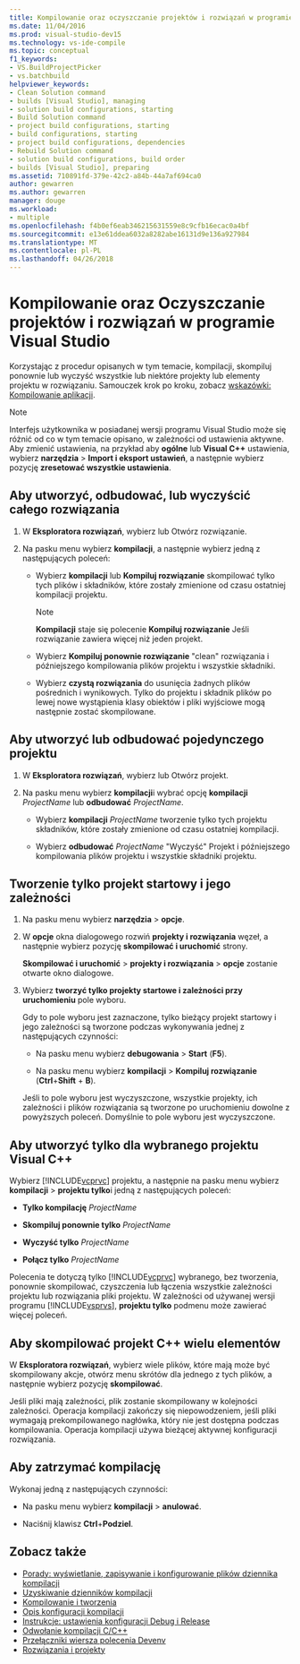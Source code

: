```yaml
---
title: Kompilowanie oraz oczyszczanie projektów i rozwiązań w programie Visual Studio
ms.date: 11/04/2016
ms.prod: visual-studio-dev15
ms.technology: vs-ide-compile
ms.topic: conceptual
f1_keywords:
- VS.BuildProjectPicker
- vs.batchbuild
helpviewer_keywords:
- Clean Solution command
- builds [Visual Studio], managing
- solution build configurations, starting
- Build Solution command
- project build configurations, starting
- build configurations, starting
- project build configurations, dependencies
- Rebuild Solution command
- solution build configurations, build order
- builds [Visual Studio], preparing
ms.assetid: 710891fd-379e-42c2-a84b-44a7af694ca0
author: gewarren
ms.author: gewarren
manager: douge
ms.workload:
- multiple
ms.openlocfilehash: f4b0ef6eab346215631559e8c9cfb16ecac0a4bf
ms.sourcegitcommit: e13e61ddea6032a8282abe16131d9e136a927984
ms.translationtype: MT
ms.contentlocale: pl-PL
ms.lasthandoff: 04/26/2018
---
```

# <a name="building-and-cleaning-projects-and-solutions-in-visual-studio"></a>Kompilowanie oraz Oczyszczanie projektów i rozwiązań w programie Visual Studio
Korzystając z procedur opisanych w tym temacie, kompilacji, skompiluj ponownie lub wyczyść wszystkie lub niektóre projekty lub elementy projektu w rozwiązaniu. Samouczek krok po kroku, zobacz [wskazówki: Kompilowanie aplikacji](../ide/walkthrough-building-an-application.md).

> [!NOTE]
> Interfejs użytkownika w posiadanej wersji programu Visual Studio może się różnić od co w tym temacie opisano, w zależności od ustawienia aktywne. Aby zmienić ustawienia, na przykład aby **ogólne** lub **Visual C++** ustawienia, wybierz **narzędzia** > **Import i eksport ustawień**, a następnie wybierz pozycję **zresetować wszystkie ustawienia**.

## <a name="to-build-rebuild-or-clean-an-entire-solution"></a>Aby utworzyć, odbudować, lub wyczyścić całego rozwiązania

1.  W **Eksploratora rozwiązań**, wybierz lub Otwórz rozwiązanie.

2.  Na pasku menu wybierz **kompilacji**, a następnie wybierz jedną z następujących poleceń:

    -   Wybierz **kompilacji** lub **Kompiluj rozwiązanie** skompilować tylko tych plików i składników, które zostały zmienione od czasu ostatniej kompilacji projektu.

        > [!NOTE]
        >  **Kompilacji** staje się polecenie **Kompiluj rozwiązanie** Jeśli rozwiązanie zawiera więcej niż jeden projekt.

    -   Wybierz **Kompiluj ponownie rozwiązanie** "clean" rozwiązania i późniejszego kompilowania plików projektu i wszystkie składniki.

    -   Wybierz **czystą rozwiązania** do usunięcia żadnych plików pośrednich i wynikowych. Tylko do projektu i składnik plików po lewej nowe wystąpienia klasy obiektów i pliki wyjściowe mogą następnie zostać skompilowane.

## <a name="to-build-or-rebuild-a-single-project"></a>Aby utworzyć lub odbudować pojedynczego projektu

1.  W **Eksploratora rozwiązań**, wybierz lub Otwórz projekt.

2.  Na pasku menu wybierz **kompilacji**i wybrać opcję **kompilacji** *ProjectName* lub **odbudować** *ProjectName*.

    -   Wybierz **kompilacji** *ProjectName* tworzenie tylko tych projektu składników, które zostały zmienione od czasu ostatniej kompilacji.

    -   Wybierz **odbudować** *ProjectName* "Wyczyść" Projekt i późniejszego kompilowania plików projektu i wszystkie składniki projektu.

## <a name="to-build-only-the-startup-project-and-its-dependencies"></a>Tworzenie tylko projekt startowy i jego zależności

1.  Na pasku menu wybierz **narzędzia** > **opcje**.

2.  W **opcje** okna dialogowego rozwiń **projekty i rozwiązania** węzeł, a następnie wybierz pozycję **skompilować i uruchomić** strony.

     **Skompilować i uruchomić** > **projekty i rozwiązania** > **opcje** zostanie otwarte okno dialogowe.

3.  Wybierz **tworzyć tylko projekty startowe i zależności przy uruchomieniu** pole wyboru.

     Gdy to pole wyboru jest zaznaczone, tylko bieżący projekt startowy i jego zależności są tworzone podczas wykonywania jednej z następujących czynności:

    -   Na pasku menu wybierz **debugowania** > **Start** (**F5**).

    -   Na pasku menu wybierz **kompilacji** > **Kompiluj rozwiązanie** (**Ctrl**+**Shift** +  **B**).

    Jeśli to pole wyboru jest wyczyszczone, wszystkie projekty, ich zależności i plików rozwiązania są tworzone po uruchomieniu dowolne z powyższych poleceń. Domyślnie to pole wyboru jest wyczyszczone.

## <a name="to-build-only-the-selected-visual-c-project"></a>Aby utworzyć tylko dla wybranego projektu Visual C++

Wybierz [!INCLUDE[vcprvc](../code-quality/includes/vcprvc_md.md)] projektu, a następnie na pasku menu wybierz **kompilacji** > **projektu tylko**i jedną z następujących poleceń:

- **Tylko kompilację** *ProjectName*

- **Skompiluj ponownie tylko** *ProjectName*

- **Wyczyść tylko** *ProjectName*

- **Połącz tylko** *ProjectName*

Polecenia te dotyczą tylko [!INCLUDE[vcprvc](../code-quality/includes/vcprvc_md.md)] wybranego, bez tworzenia, ponownie skompilować, czyszczenia lub łączenia wszystkie zależności projektu lub rozwiązania pliki projektu. W zależności od używanej wersji programu [!INCLUDE[vsprvs](../code-quality/includes/vsprvs_md.md)], **projektu tylko** podmenu może zawierać więcej poleceń.

## <a name="to-compile-multiple-c-project-items"></a>Aby skompilować projekt C++ wielu elementów

W **Eksploratora rozwiązań**, wybierz wiele plików, które mają może być skompilowany akcje, otwórz menu skrótów dla jednego z tych plików, a następnie wybierz pozycję **skompilować**.

Jeśli pliki mają zależności, plik zostanie skompilowany w kolejności zależności. Operacja kompilacji zakończy się niepowodzeniem, jeśli pliki wymagają prekompilowanego nagłówka, który nie jest dostępna podczas kompilowania. Operacja kompilacji używa bieżącej aktywnej konfiguracji rozwiązania.

## <a name="to-stop-a-build"></a>Aby zatrzymać kompilację

Wykonaj jedną z następujących czynności:

- Na pasku menu wybierz **kompilacji** > **anulować**.

- Naciśnij klawisz **Ctrl**+**Podziel**.

## <a name="see-also"></a>Zobacz także

- [Porady: wyświetlanie, zapisywanie i konfigurowanie plików dziennika kompilacji](../ide/how-to-view-save-and-configure-build-log-files.md)
- [Uzyskiwanie dzienników kompilacji](../msbuild/obtaining-build-logs-with-msbuild.md)
- [Kompilowanie i tworzenia](../ide/compiling-and-building-in-visual-studio.md)
- [Opis konfiguracji kompilacji](../ide/understanding-build-configurations.md)
- [Instrukcje: ustawienia konfiguracji Debug i Release](../debugger/how-to-set-debug-and-release-configurations.md)
- [Odwołanie kompilacji C/C++](/cpp/build/reference/c-cpp-building-reference)
- [Przełączniki wiersza polecenia Devenv](../ide/reference/devenv-command-line-switches.md)
- [Rozwiązania i projekty](../ide/solutions-and-projects-in-visual-studio.md)